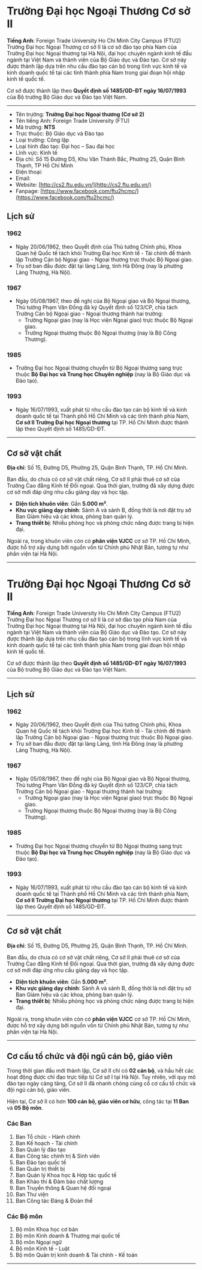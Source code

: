 # Trường Đại học Ngoại Thương Cơ sở II

**Tiếng Anh**: Foreign Trade University Ho Chi Minh City Campus (FTU2)  
Trường Đại học Ngoại Thương cơ sở II là cơ sở đào tạo phía Nam của Trường Đại học Ngoại thương tại Hà Nội, đại học chuyên ngành kinh tế đầu ngành tại Việt Nam và thành viên của Bộ Giáo dục và Đào tạo. Cơ sở này được thành lập dựa trên nhu cầu đào tạo cán bộ trong lĩnh vực kinh tế và kinh doanh quốc tế tại các tỉnh thành phía Nam trong giai đoạn hội nhập kinh tế quốc tế. 

Cơ sở được thành lập theo **Quyết định số 1485/GD-ĐT ngày 16/07/1993** của Bộ trưởng Bộ Giáo dục và Đào tạo Việt Nam.

---
- Tên trường: **Trường Đại học Ngoại thương (Cơ sở 2)**
- Tên tiếng Anh: Foreign Trade University (FTU)
- Mã trường: **NTS**
- Trực thuộc: Bộ Giáo dục và Đào tạo
- Loại trường: Công lập
- Loại hình đào tạo: Đại học – Sau đại học
- Lĩnh vực: Kinh tế
- Địa chỉ: Số 15 Đường D5, Khu Văn Thánh Bắc, Phường 25, Quận Bình Thạnh, TP Hồ Chí Minh
- Điện thoại:
- Email:
- Website: [http://cs2.ftu.edu.vn/](http://cs2.ftu.edu.vn/)
- Fanpage: [https://www.facebook.com/ftu2hcmc/](https://www.facebook.com/ftu2hcmc/)
## Lịch sử

### **1962**
- Ngày 20/06/1962, theo Quyết định của Thủ tướng Chính phủ, Khoa Quan hệ Quốc tế tách khỏi Trường Đại học Kinh tế - Tài chính để thành lập Trường Cán bộ Ngoại giao - Ngoại thương trực thuộc Bộ Ngoại giao.
- Trụ sở ban đầu được đặt tại làng Láng, tỉnh Hà Đông (nay là phường Láng Thượng, Hà Nội).

### **1967**
- Ngày 05/08/1967, theo đề nghị của Bộ Ngoại giao và Bộ Ngoại thương, Thủ tướng Phạm Văn Đồng đã ký Quyết định số 123/CP, chia tách Trường Cán bộ Ngoại giao - Ngoại thương thành hai trường:
  - Trường Ngoại giao (nay là Học viện Ngoại giao) trực thuộc Bộ Ngoại giao.
  - Trường Ngoại thương thuộc Bộ Ngoại thương (nay là Bộ Công Thương).

### **1985**
- Trường Đại học Ngoại thương chuyển từ Bộ Ngoại thương sang trực thuộc **Bộ Đại học và Trung học Chuyên nghiệp** (nay là Bộ Giáo dục và Đào tạo).

### **1993**
- Ngày 16/07/1993, xuất phát từ nhu cầu đào tạo cán bộ kinh tế và kinh doanh quốc tế tại Thành phố Hồ Chí Minh và các tỉnh thành phía Nam, **Cơ sở II Trường Đại học Ngoại thương** tại TP. Hồ Chí Minh được thành lập theo Quyết định số 1485/GD-ĐT.

---

## Cơ sở vật chất

**Địa chỉ**: Số 15, Đường D5, Phường 25, Quận Bình Thạnh, TP. Hồ Chí Minh.  

Ban đầu, do chưa có cơ sở vật chất riêng, Cơ sở II phải thuê cơ sở của Trường Cao đẳng Kinh tế Đối ngoại. Qua thời gian, trường đã xây dựng được cơ sở mới đáp ứng nhu cầu giảng dạy và học tập.  

- **Diện tích khuôn viên**: Gần **5.000 m²**.  
- **Khu vực giảng dạy chính**: Sảnh A và sảnh B, đồng thời là nơi đặt trụ sở Ban Giám hiệu và các khoa, phòng ban quản lý.  
- **Trang thiết bị**: Nhiều phòng học và phòng chức năng được trang bị hiện đại.  

Ngoài ra, trong khuôn viên còn có **phân viện VJCC** cơ sở TP. Hồ Chí Minh, được hỗ trợ xây dựng bởi nguồn vốn từ Chính phủ Nhật Bản, tương tự như phân viện tại Hà Nội.

---

# Trường Đại học Ngoại Thương Cơ sở II

**Tiếng Anh**: Foreign Trade University Ho Chi Minh City Campus (FTU2)  
Trường Đại học Ngoại Thương cơ sở II là cơ sở đào tạo phía Nam của Trường Đại học Ngoại thương tại Hà Nội, đại học chuyên ngành kinh tế đầu ngành tại Việt Nam và thành viên của Bộ Giáo dục và Đào tạo. Cơ sở này được thành lập dựa trên nhu cầu đào tạo cán bộ trong lĩnh vực kinh tế và kinh doanh quốc tế tại các tỉnh thành phía Nam trong giai đoạn hội nhập kinh tế quốc tế. 

Cơ sở được thành lập theo **Quyết định số 1485/GD-ĐT ngày 16/07/1993** của Bộ trưởng Bộ Giáo dục và Đào tạo Việt Nam.

---

## Lịch sử

### **1962**
- Ngày 20/06/1962, theo Quyết định của Thủ tướng Chính phủ, Khoa Quan hệ Quốc tế tách khỏi Trường Đại học Kinh tế - Tài chính để thành lập Trường Cán bộ Ngoại giao - Ngoại thương trực thuộc Bộ Ngoại giao.
- Trụ sở ban đầu được đặt tại làng Láng, tỉnh Hà Đông (nay là phường Láng Thượng, Hà Nội).

### **1967**
- Ngày 05/08/1967, theo đề nghị của Bộ Ngoại giao và Bộ Ngoại thương, Thủ tướng Phạm Văn Đồng đã ký Quyết định số 123/CP, chia tách Trường Cán bộ Ngoại giao - Ngoại thương thành hai trường:
  - Trường Ngoại giao (nay là Học viện Ngoại giao) trực thuộc Bộ Ngoại giao.
  - Trường Ngoại thương thuộc Bộ Ngoại thương (nay là Bộ Công Thương).

### **1985**
- Trường Đại học Ngoại thương chuyển từ Bộ Ngoại thương sang trực thuộc **Bộ Đại học và Trung học Chuyên nghiệp** (nay là Bộ Giáo dục và Đào tạo).

### **1993**
- Ngày 16/07/1993, xuất phát từ nhu cầu đào tạo cán bộ kinh tế và kinh doanh quốc tế tại Thành phố Hồ Chí Minh và các tỉnh thành phía Nam, **Cơ sở II Trường Đại học Ngoại thương** tại TP. Hồ Chí Minh được thành lập theo Quyết định số 1485/GD-ĐT.

---

## Cơ sở vật chất

**Địa chỉ**: Số 15, Đường D5, Phường 25, Quận Bình Thạnh, TP. Hồ Chí Minh.  

Ban đầu, do chưa có cơ sở vật chất riêng, Cơ sở II phải thuê cơ sở của Trường Cao đẳng Kinh tế Đối ngoại. Qua thời gian, trường đã xây dựng được cơ sở mới đáp ứng nhu cầu giảng dạy và học tập.  

- **Diện tích khuôn viên**: Gần **5.000 m²**.  
- **Khu vực giảng dạy chính**: Sảnh A và sảnh B, đồng thời là nơi đặt trụ sở Ban Giám hiệu và các khoa, phòng ban quản lý.  
- **Trang thiết bị**: Nhiều phòng học và phòng chức năng được trang bị hiện đại.  

Ngoài ra, trong khuôn viên còn có **phân viện VJCC** cơ sở TP. Hồ Chí Minh, được hỗ trợ xây dựng bởi nguồn vốn từ Chính phủ Nhật Bản, tương tự như phân viện tại Hà Nội.

---

## Cơ cấu tổ chức và đội ngũ cán bộ, giáo viên

Trong thời gian đầu mới thành lập, Cơ sở II chỉ có **02 cán bộ**, và hầu hết các hoạt động được chỉ đạo trực tiếp từ Cơ sở I tại Hà Nội. Tuy nhiên, với quy mô đào tạo ngày càng tăng, Cơ sở II đã nhanh chóng củng cố cơ cấu tổ chức và đội ngũ cán bộ, giáo viên.  

Hiện tại, Cơ sở II có hơn **100 cán bộ, giáo viên cơ hữu**, công tác tại **11 Ban** và **05 Bộ môn**.

### **Các Ban**
1. Ban Tổ chức - Hành chính  
2. Ban Kế hoạch - Tài chính  
3. Ban Quản lý đào tạo  
4. Ban Công tác chính trị & Sinh viên  
5. Ban Đào tạo quốc tế  
6. Ban Quản trị thiết bị  
7. Ban Quản lý Khoa học & Hợp tác quốc tế  
8. Ban Khảo thí & Đảm bảo chất lượng  
9. Ban Truyền thông & Quan hệ đối ngoại  
10. Ban Thư viện  
11. Ban Công tác Đảng & Đoàn thể  

### **Các Bộ môn**
1. Bộ môn Khoa học cơ bản  
2. Bộ môn Kinh doanh & Thương mại quốc tế  
3. Bộ môn Ngoại ngữ  
4. Bộ môn Kinh tế - Luật  
5. Bộ môn Quản trị kinh doanh & Tài chính - Kế toán  

---
